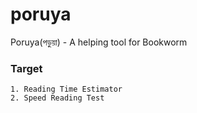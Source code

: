# poruya
Poruya(পড়ুয়া) - A helping tool for Bookworm

### Target

<!-- based on uploaded file,given link or any paste text -->
<!-- 1. Doc,Pdf or any particular text based on word counting) -->

```
1. Reading Time Estimator 
2. Speed Reading Test

```
